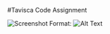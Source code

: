 #Tavisca Code Assignment




![Screenshot](https://github.com/siddmegadeth/tavsica-code/issues/1)
Format: ![Alt Text](url)
